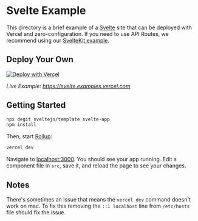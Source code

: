 # Svelte Example

This directory is a brief example of a [Svelte](https://svelte.dev/) site that can be deployed with Vercel and zero-configuration. If you need to use API Routes, we recommend using our [SvelteKit example](https://github.com/vercel/vercel/tree/main/examples/sveltekit).

## Deploy Your Own

[![Deploy with Vercel](https://vercel.com/button)](https://vercel.com/new/clone?repository-url=https://github.com/vercel/vercel/tree/main/examples/svelte&template=svelte)

_Live Example: https://svelte.examples.vercel.com_

## Getting Started

```bash
npx degit sveltejs/template svelte-app
npm install
```

Then, start [Rollup](https://rollupjs.org):

```bash
vercel dev
```

Navigate to [localhost:3000](http://localhost:3000). You should see your app running. Edit a component file in `src`, save it, and reload the page to see your changes.


## Notes 

There's sometimes an issue that means the `vercel dev` command doesn't work on mac. To fix this removing the `::1 localhost` line from `/etc/hosts` file should fix the issue.
